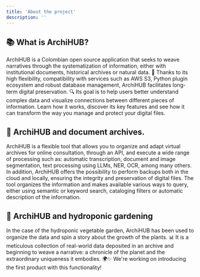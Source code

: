 ```yaml
---
title: 'About the project'
description: ''
---
```


## 📚 What is ArchiHUB?

ArchiHUB is a Colombian open source application that seeks to weave narratives through the systematization of information, either with institutional documents, historical archives or natural data. 🌱
Thanks to its high flexibility, compatibility with services such as AWS S3, Python plugin ecosystem and robust database management, ArchiHUB facilitates long-term digital preservation. 🔍 Its goal is to help users better understand complex data and visualize connections between different pieces of information. Learn how it works, discover its key features and see how it can transform the way you manage and protect your digital files.

## 🌿 ArchiHUB and document archives.

ArchiHUB is a flexible tool that allows you to organize and adapt virtual archives for online consultation, through an API, and execute a wide range of processing such as: automatic transcription, document and image segmentation, text processing using LLMs, NER, OCR, among many others.
In addition, ArchiHUB offers the possibility to perform backups both in the cloud and locally, ensuring the integrity and preservation of digital files. The tool organizes the information and makes available various ways to query, either using semantic or keyword search, cataloging filters or automatic description of the information.

## 🌿 ArchiHUB and hydroponic gardening

In the case of the hydroponic vegetable garden, ArchiHUB has been used to organize the data and spin a story about the growth of the plants. 📊
It is a meticulous collection of real-world data deposited in an archive and beginning to weave a narrative: a chronicle of the planet and the extraordinary uniqueness it embodies. 🌍✨
We're working on introducing the first product with this functionality!